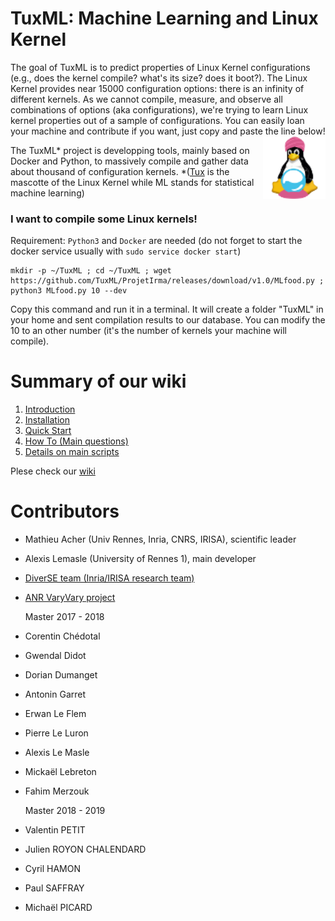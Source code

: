 # TuxML: Machine Learning and Linux Kernel

The goal of TuxML is to predict properties of Linux Kernel configurations (e.g., does the kernel compile? what's its size? does it boot?). 
The Linux Kernel provides near 15000 configuration options: there is an infinity of different kernels. 
As we cannot compile, measure, and observe all combinations of options (aka configurations), we're trying to learn Linux kernel properties out of a sample of configurations. 
You can easily loan your machine and contribute if you want, just copy and paste the line below! <img align="right" width="100" height="100" src="https://raw.githubusercontent.com/TuxML/ProjetIrma/master/informations/tuxml_logo_small.png" /> 

The TuxML* project is developping tools, mainly based on Docker and Python, to massively compile and gather data about thousand of configuration kernels. *([Tux](https://en.wikipedia.org/wiki/Tux_(mascot)) is the mascotte of the Linux Kernel while ML stands for statistical machine learning) 

### I want to compile some Linux kernels! 

Requirement: `Python3` and `Docker` are needed (do not forget to start the docker service usually with `sudo service docker start`)

```
mkdir -p ~/TuxML ; cd ~/TuxML ; wget https://github.com/TuxML/ProjetIrma/releases/download/v1.0/MLfood.py ; python3 MLfood.py 10 --dev
```

Copy this command and run it in a terminal. It will create a folder "TuxML" in your home and sent compilation results to our database.
You can modify the 10 to an other number (it's the number of kernels your machine will compile).

# Summary of our wiki

1. [Introduction](https://github.com/TuxML/ProjetIrma/wiki)
2. [Installation](https://github.com/TuxML/ProjetIrma/wiki/Installation)
3. [Quick Start](https://github.com/TuxML/ProjetIrma/wiki/Quick-Start)
4. [How To (Main questions)](https://github.com/TuxML/ProjetIrma/wiki/How-To-(Main-questions))
5. [Details on main scripts](https://github.com/TuxML/ProjetIrma/wiki/Details-on-main-scripts/)

Plese check our [wiki](https://github.com/TuxML/ProjetIrma/wiki)

# Contributors 

 * Mathieu Acher (Univ Rennes, Inria, CNRS, IRISA), scientific leader  
 * Alexis Lemasle (University of Rennes 1), main developer 
 * [DiverSE team (Inria/IRISA research team)](http://www.diverse-team.fr/)
 * [ANR VaryVary project](https://varyvary.github.io/) 

    Master 2017 - 2018

 * Corentin Chédotal
 * Gwendal Didot 
 * Dorian Dumanget 
 * Antonin Garret
 * Erwan Le Flem
 * Pierre Le Luron 
 * Alexis Le Masle 
 * Mickaël Lebreton
 * Fahim Merzouk

    Master 2018 - 2019  

 * Valentin PETIT
 * Julien ROYON CHALENDARD
 * Cyril HAMON
 * Paul SAFFRAY
 * Michaël PICARD

